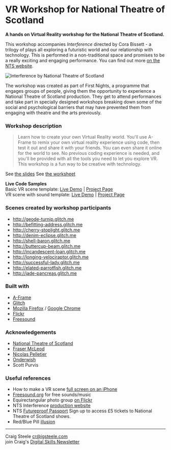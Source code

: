 <link rel="stylesheet" href="https://use.fontawesome.com/releases/v5.7.0/css/all.css" integrity="sha384-lZN37f5QGtY3VHgisS14W3ExzMWZxybE1SJSEsQp9S+oqd12jhcu+A56Ebc1zFSJ" crossorigin="anonymous">

# VR Workshop for National Theatre of Scotland

**A hands on Virtual Reality workshop for the National Theatre of Scotland.**

This workshop accompanies *Interference* directed by Cora Bissett - a trilogy of plays all exploring a futuristic world and our relationship with technology. This is performed in a non-traditional space and promises to be a really exciting and engaging performance. You can find out more [on the NTS website](https://www.nationaltheatrescotland.com/production/interference/).

![Interference by National Theatre of Scotland](img/interference.gif)

The workshop was created as part of First Nights, a programme that engages groups of people, giving them the opportunity to experience a National Theatre of Scotland production. They get to attend performances and take part in specially designed workshops breaking down some of the social and psychological barriers that may have prevented them from engaging with theatre and the arts previously.

### Workshop description
> Learn how to create your own Virtual Reality world. You'll use A-Frame to remix your own virtual reality experience using code, then test it out and share it with your friends. You can even share it online for the world to see. No previous coding experience is needed, and you'll be provided with all the tools you need to let you explore VR. This workshop is a fun way to be creative with technology.

See [the slides](workshopslides.pdf)
See [the worksheet](worksheet.md)

**Live Code Samples** <br>
Basic VR scene template: [Live Demo](https://webvr-space.glitch.me) | [Project Page](https://glitch.com/~webvr-space) <br>
VR scene with sound template: [Live Demo](https://webvr-space-sound.glitch.me) | [Project Page](https://glitch.com/~webvr-space-sound) <br>

### Scenes created by workshop participants
* <http://geode-turnip.glitch.me>
* <http://befitting-address.glitch.me>
* <http://cherry-stoplight.glitch.me>
* <http://denim-eclipse.glitch.me>
* <http://shell-baron.glitch.me>
* <http://buttercup-beam.glitch.me>
* <http://incandescent-loan.glitch.me>
* <http://longing-velociraptor.glitch.me>
* <http://successful-lady.glitch.me>
* <http://elated-parrotfish.glitch.me>
* <http://jade-pancreas.glitch.me>

### Built with
* [A-Frame](https://aframe.io)
* [Glitch](https://glitch.com/)
* [Mozilla Firefox](https://www.mozilla.org/en-GB/firefox/new/) / [Google Chrome](https://www.google.com/chrome/)
* [Flickr](https://www.flickr.com/)
* [Freesound](https://freesound.org/)

### Acknowledgements

* [National Theatre of Scotland](https://www.nationaltheatrescotland.com/)
* [Fraser McLeod](https://frasermacleod.com/)
* [Nicolas Pelletier](https://www.flickr.com/photos/habanhero/5723629890/in/photolist-9HM6KY)
* [Onderwish](https://freesound.org/people/onderwish/)
* Scott Purvis

### Useful references
* How to make a VR scene [full screen on an iPhone](https://github.com/aframevr/aframe/issues/3508)
* [Freesound.org](https://freesound.org) for free sounds/music
* Equirectangular photo group [on Flickr](https://www.flickr.com/groups/equirectangular/)
* NTS Interference [production website](https://www.nationaltheatrescotland.com/production/interference/)
* NTS [Futureproof Passport](https://www.nationaltheatrescotland.com/futureproof-passport/) Sign up to access £5 tickets to National Theatre of Scotland shows.
* Red/Blue Pill [illusion](https://www.moillusions.com/blue-pill-red-pill-illusion/)

---

Craig Steele <cr@igsteele.com> <br>
join Craig's [Digital Skills Newsletter](http://eepurl.com/giQHof)
